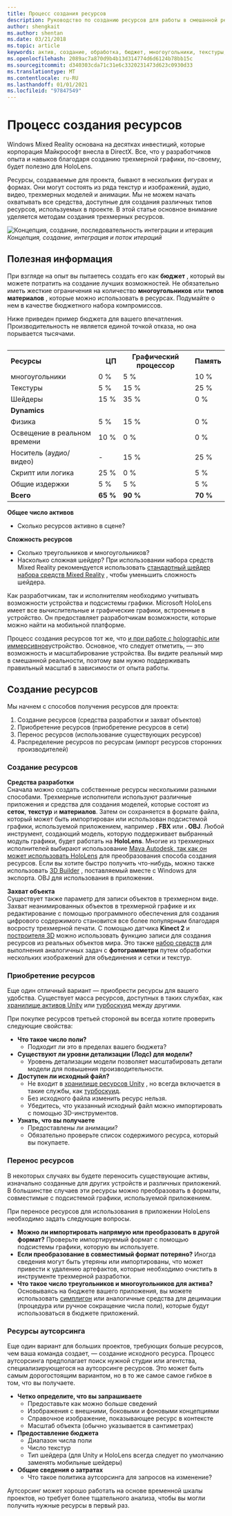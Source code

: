 ```yaml
---
title: Процесс создания ресурсов
description: Руководство по созданию ресурсов для работы в смешанной реальности.
author: shengkait
ms.author: shentan
ms.date: 03/21/2018
ms.topic: article
keywords: актив, создание, обработка, бюджет, многоугольники, текстуры, шейдеры, производительность, гарнитура смешанной реальности, гарнитура Windows Mixed, гарнитура виртуальной реальности, HoloLens, МРТК, набор средств для смешанной реальности, активы
ms.openlocfilehash: 2089ac7a870d9b4b13d314774d6d6124b78bb15c
ms.sourcegitcommit: d340303cda71c31e6c3320231473d623c0930d33
ms.translationtype: MT
ms.contentlocale: ru-RU
ms.lasthandoff: 01/01/2021
ms.locfileid: "97847549"
---
```

# <a name="asset-creation-process"></a>Процесс создания ресурсов

Windows Mixed Reality основана на десятках инвестиций, которые корпорация Майкрософт внесла в DirectX. Все, что у разработчиков опыта и навыков благодаря созданию трехмерной графики, по-своему, будет полезно для HoloLens.

Ресурсы, создаваемые для проекта, бывают в нескольких фигурах и формах. Они могут состоять из ряда текстур и изображений, аудио, видео, трехмерных моделей и анимации. Мы не можем начать охватывать все средства, доступные для создания различных типов ресурсов, используемых в проекте. В этой статье основное внимание уделяется методам создания трехмерных ресурсов.

![Концепция, создание, последовательность интеграции и итерация](images/concept-creation-integration-iteration-flow-640px.jpg)<br>
*Концепция, создание, интеграция и поток итераций*

## <a name="things-to-consider"></a>Полезная информация

При взгляде на опыт вы пытаетесь создать его как **бюджет** , который вы можете потратить на создание лучших возможностей. Не обязательно иметь жесткие ограничения на количество **многоугольников** или **типов материалов** , которые можно использовать в ресурсах. Подумайте о нем в качестве бюджетного набора компромиссов.

Ниже приведен пример бюджета для вашего впечатления. Производительность не является единой точкой отказа, но она порывается тысячами.
<br>

<table style="float:right; margin-left: 10px;">
<tr>
<th style="text-align:left;"><b>Ресурсы</b></th><th style="text-align:right;"> ЦП</th><th> Графический процессор</th><th> Память</th>
</tr><tr>
<td> многоугольники</td><td> 0 %</td><td> 5 %</td><td> 10 %</td>
</tr><tr>
<td> Текстуры</td><td> 5 %</td><td> 15 %</td><td>25 %</td>
</tr><tr>
<td> Шейдеры</td><td> 15 %</td><td> 35 %</td><td> 0 %</td>
</tr><tr>
<td> <b>Dynamics</b></td><td></td><td></td><td></td>
</tr><tr>
<td> Физика</td><td> 5 %</td><td> 15 %</td><td> 0 %</td>
</tr><tr>
<td> Освещение в реальном времени</td><td> 10 %</td><td> 0 %</td><td> 0 %</td>
</tr><tr>
<td> Носитель (аудио/видео)</td><td> -</td><td> 15 %</td><td> 25 %</td>
</tr><tr>
<td> Скрипт или логика</td><td> 25 %</td><td> 0 %</td><td> 5 %</td>
</tr><tr>
<td> Общие издержки</td><td> 5 %</td><td> 5 %</td><td> 5 %</td>
</tr><tr>
<td> <b>Всего</b></td><td> <b>65 %</b></td><td> <b>90 %</b></td><td> <b>70 %</b></td>
</tr>
</table>

**Общее число активов**
* Сколько ресурсов активно в сцене?

**Сложность ресурсов**
* Сколько треугольников и многоугольников?
* Насколько сложная шейдер? При использовании набора средств Mixed Reality рекомендуется использовать [стандартный шейдер набора средств Mixed Reality](https://github.com/microsoft/MixedRealityToolkit-Unity/blob/mrtk_release/Documentation/README_MRTKStandardShader.md) , чтобы уменьшить сложность шейдера.

Как разработчикам, так и исполнителям необходимо учитывать возможности устройства и подсистемы графики. Microsoft HoloLens имеет все вычислительные и графические графики, встроенные в устройство. Он предоставляет разработчикам возможности, которые можно найти на мобильной платформе.

Процесс создания ресурсов тот же, что [и при работе с holographic или иммерсивное](../discover/mixed-reality.md#the-mixed-reality-spectrum)устройство. Основное, что следует отметить, — это возможность и масштабирование устройства. Вы видите реальный мир в смешанной реальности, поэтому вам нужно поддерживать правильный масштаб в зависимости от опыта работы.

## <a name="authoring-assets"></a>Создание ресурсов

Мы начнем с способов получения ресурсов для проекта:
1. Создание ресурсов (средства разработки и захват объектов)
2. Приобретение ресурсов (приобретение ресурсов в сети)
3. Перенос ресурсов (использование существующих ресурсов)
4. Распределение ресурсов по ресурсам (импорт ресурсов сторонних производителей)

### <a name="creating-assets"></a>Создание ресурсов

**Средства разработки**<br>
Сначала можно создать собственные ресурсы несколькими разными способами. Трехмерные исполнители используют различные приложения и средства для создания моделей, которые состоят из **сеток**, **текстур** и **материалов**. Затем он сохраняется в формате файла, который может быть импортирован или использован подсистемой графики, используемой приложением, например **. FBX** или **. OBJ**. Любой инструмент, создающий модель, которую поддерживает выбранный модуль графики, будет работать на **HoloLens**. Многие из трехмерных исполнителей выбирают использование [Maya Autodesk, так как он может использовать HoloLens](https://www.youtube.com/watch?v=q0K3n0Gf8mA) для преобразования способа создания ресурсов. Если вы хотите быстро получить что-нибудь, можно также использовать [3D Builder](https://developer.microsoft.com/windows/hardware/3d-print/3d-builder-resources) , поставляемый вместе с Windows для экспорта. OBJ для использования в приложении.

**Захват объекта**<br>
Существует также параметр для записи объектов в трехмерном виде. Захват неанимированных объектов в трехмерной графике и их редактирование с помощью программного обеспечения для создания цифрового содержимого становится все более популярным благодаря восросту трехмерной печати. С помощью датчика **Kinect 2** и [построителя 3D](https://developer.microsoft.com/windows/hardware/3d-print/3d-builder-resources) можно использовать функцию записи для создания ресурсов из реальных объектов мира. Это также [набор средств](https://en.wikipedia.org/wiki/Comparison_of_photogrammetry_software) для выполнения аналогичных задач с **фотограмметри** путем обработки нескольких изображений для объединения и сетки и текстур.

### <a name="purchasing-assets"></a>Приобретение ресурсов

Еще один отличный вариант — приобрести ресурсы для вашего удобства. Существует масса ресурсов, доступных в таких службах, как [хранилище активов Unity](https://www.assetstore.unity3d.com/) или [турбоскуид](https://www.turbosquid.com/) между другими.

При покупке ресурсов третьей стороной вы всегда хотите проверить следующие свойства:
* **Что такое число поли?**
  * Подходит ли это в пределах вашего бюджета?
* **Существуют ли уровни детализации (Лодс) для модели?**
  * Уровень детализации модели позволяет масштабировать детали модели для повышения производительности.
* **Доступен ли исходный файл?**
  * Не входит в [хранилище ресурсов Unity](https://www.assetstore.unity3d.com/) , но всегда включается в такие службы, как [турбоскуид](https://www.turbosquid.com/).
  * Без исходного файла изменить ресурс нельзя.
  * Убедитесь, что указанный исходный файл можно импортировать с помощью 3D-инструментов.
* **Узнать, что вы получаете**
  * Предоставлены ли анимации?
  * Обязательно проверьте список содержимого ресурса, который вы покупаете.

### <a name="porting-assets"></a>Перенос ресурсов

В некоторых случаях вы будете переносить существующие активы, изначально созданные для других устройств и различных приложений. В большинстве случаев эти ресурсы можно преобразовать в форматы, совместимые с подсистемой графики, используемой приложением.

При переносе ресурсов для использования в приложении HoloLens необходимо задать следующие вопросы.
* **Можно ли импортировать напрямую или преобразовать в другой формат?** Проверьте импортируемый формат с помощью подсистемы графики, которую вы используете.
* **Если преобразование в совместимый формат потеряно?** Иногда сведения могут быть утеряны или импортированы, что может привести к удалению артефактов, которые необходимо очистить в инструменте трехмерной разработки.
* **Что такое число треугольников и многоугольников для актива?** Основываясь на бюджете вашего приложения, вы можете использовать [симплигон](https://www.simplygon.com/) или аналогичные средства для децимации (процедура или ручное сокращение числа поли), которые будут использоваться в бюджете приложений.

### <a name="outsourcing-assets"></a>Ресурсы аутсорсинга

Еще один вариант для больших проектов, требующих больше ресурсов, чем ваша команда создает, — создание исходного ресурса. Процесс аутсорсинга предполагает поиск нужной студии или агентства, специализирующегося на аутсорсинге ресурсов. Это может быть самым дорогостоящим вариантом, но в то же самое самое гибкое в том, что вы получаете.
* **Четко определите, что вы запрашиваете**
  * Предоставьте как можно больше сведений
  * Изображения с внешними, боковыми и фоновыми концепциями
  * Справочное изображение, показывающее ресурс в контексте
  * Масштаб объекта (обычно указывается в сантиметрах)
* **Предоставление бюджета**
  * Диапазон числа поли
  * Число текстур
  * Тип шейдера (для Unity и HoloLens всегда следует по умолчанию заменять мобильные шейдеры)
* **Общие сведения о затратах**
  * Что такое политика аутсорсинга для запросов на изменение?

Аутсорсинг может хорошо работать на основе временной шкалы проектов, но требует более тщательного анализа, чтобы вы могли получить нужные ресурсы в первый раз.
